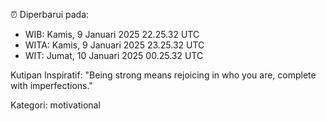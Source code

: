 ⏰ Diperbarui pada:
- WIB: Kamis, 9 Januari 2025 22.25.32 UTC
- WITA: Kamis, 9 Januari 2025 23.25.32 UTC
- WIT: Jumat, 10 Januari 2025 00.25.32 UTC

Kutipan Inspiratif:
"Being strong means rejoicing in who you are, complete with imperfections."


Kategori: motivational

